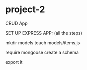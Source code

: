 # project-2
CRUD App

SET UP EXPRESS APP:
(all the steps)

mkdir models
touch models/items.js

require mongoose
create a schema

export it 
